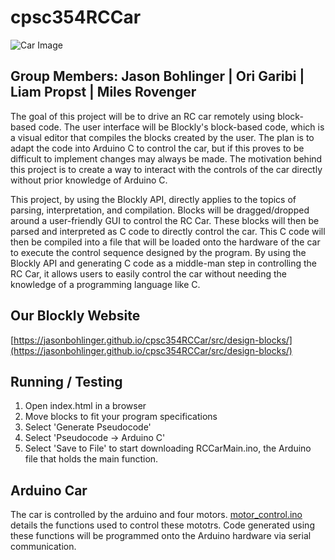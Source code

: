 # cpsc354RCCar

![Car Image](videos/carImage.jpg)

## Group Members: Jason Bohlinger | Ori Garibi | Liam Propst | Miles Rovenger

The goal of this project will be to drive an RC car remotely using block-based code. The user interface will be Blockly's block-based code, which is a visual editor that compiles the blocks created by the user. The plan is to adapt the code into Arduino C to control the car, but if this proves to be difficult to implement changes may always be made. The motivation behind this project is to create a way to interact with the controls of the car directly without prior knowledge of Arduino C.

This project, by using the Blockly API, directly applies to the topics of parsing, interpretation, and compilation.
Blocks will be dragged/dropped around a user-friendly GUI to control the RC Car.
These blocks will then be parsed and interpreted as C code to directly control the car.
This C code will then be compiled into a file that will be loaded onto the hardware of the car to execute the control sequence designed by the program.
By using the Blockly API and generating C code as a middle-man step in controlling the RC Car, it allows users to easily control the car without needing the knowledge of a programming language like C.

## Our Blockly Website

[https://jasonbohlinger.github.io/cpsc354RCCar/src/design-blocks/](https://jasonbohlinger.github.io/cpsc354RCCar/src/design-blocks/)

## Running / Testing

1. Open index.html in a browser
2. Move blocks to fit your program specifications
3. Select 'Generate Pseudocode'
4. Select 'Pseudocode -> Arduino C'
5. Select 'Save to File' to start downloading RCCarMain.ino, the Arduino file that holds the main function.

## Arduino Car

The car is controlled by the arduino and four motors. [motor_control.ino](https://github.com/jasonbohlinger/cpsc354RCCar/blob/main/motor_control.ino) details the functions used to control these mototrs. Code generated using these functions will be programmed onto the Arduino hardware via serial communication.
